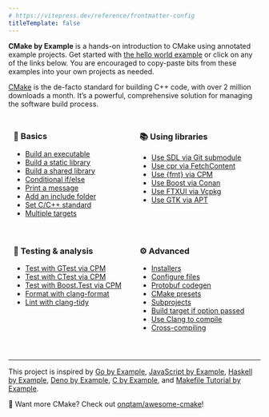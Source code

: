 ```yaml
---
# https://vitepress.dev/reference/frontmatter-config
titleTemplate: false
---
```


<b>CMake by Example</b> is a hands-on introduction to CMake using annotated
example projects. Get started with [the hello world example] or click on any of
the links below. You are encouraged to copy-paste bits from these examples into
your own projects as needed.

[CMake] is the de-facto standard for building C++ code, with over 2 million
downloads a month. It’s a powerful, comprehensive solution for managing the
software build process.

<div class="grr-wrapper">
<div class="grr">

### 🚩 Basics

- [Build an executable](/executable/)
- [Build a static library](/static/)
- [Build a shared library](/shared/)
- [Conditional if/else](/if-else/)
- [Print a message](/message/)
- [Add an include folder](/include/)
- [Set C/C++ standard](/set-standard/)
- [Multiple targets](/multiple/)

</div>
<div class="grr">

### 📚 Using libraries

- [Use SDL via Git submodule](/sdl-submodule/)
- [Use cpr via FetchContent](/cpr-fetchcontent/)
- [Use {fmt} via CPM](/fmt-cpm/)
- [Use Boost via Conan](/boost-conan/)
- [Use FTXUI via Vcpkg](/ftxui-vcpkg/)
- [Use GTK via APT](/gtk-apt/)

</div><div class="grr">

### 🧪 Testing & analysis

- [Test with GTest via CPM](/gtest-cpm/)
- [Test with CTest via CPM](/unity-cpm/)
- [Test with Boost.Test via CPM](/boost-test-cpm/)
- [Format with clang-format](/clang-format/)
- [Lint with clang-tidy](/clang-tidy/)

</div><div class="grr">

### ⚙️ Advanced

- [Installers](/installers/)
- [Configure files](/configure/)
- [Protobuf codegen](/protobuf-codegen/)
- [CMake presets](/presets/)
- [Subprojects](/subprojects/)
- [Build target if option passed](/if-option/)
- [Use Clang to compile](/use-clang/)
- [Cross-compiling](/cross-compile/)

</div></div>

<hr style="margin-top: 2.3em;" />

This project is inspired by [Go by Example], [JavaScript by Example], [Haskell
by Example], [Deno by Example], [C by Example], and [Makefile Tutorial by
Example].

👀 Want more CMake? Check out [onqtam/awesome-cmake]!

[cmake]: https://cmake.org/
[the hello world example]: /executable/
[onqtam/awesome-cmake]: https://github.com/onqtam/awesome-cmake
[Go by Example]: https://gobyexample.com/
[JavaScript by Example]: https://javascriptbyexample.com/
[Haskell by Example]: https://lotz84.github.io/haskellbyexample/
[Deno by Example]: https://examples.deno.land/
[C by Example]: https://www.cbyexample.com/
[Makefile Tutorial by Example]: https://makefiletutorial.com/

<style scoped>
@media screen and (min-width: 600px) {
  .grr-wrapper {
    display: flex;
    flex-wrap: wrap;
  }
  .grr {
    flex: 0 0 calc(50% - 20px); /* Adjust the width as needed */
    margin: 10px;
  }
}
</style>
